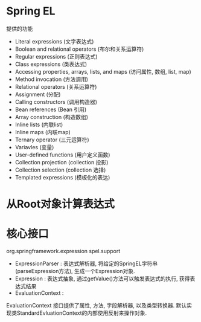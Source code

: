 # Spring EL

提供的功能

* Literal expressions (文字表达式)
* Boolean and relational operators (布尔和关系运算符)
* Regular expressions (正则表达式)
* Class expressions (类表达式)
* Accessing properties, arrays, lists, and maps (访问属性, 数组, list, map)
* Method invocation (方法调用)
* Relational operators (关系运算符)
* Assignment (分配)
* Calling constructors (调用构造器)
* Bean references (Bean 引用)
* Array construction (构造数组)
* Inline lists (内联list)
* Inline maps (内联map)
* Ternary operator (三元运算符)
* Variavles (变量)
* User-defined functions (用户定义函数)
* Collection projection (collection 投影)
* Collection selection (collection 选择)
* Templated expressions (模板化的表达)

# 从Root对象计算表达式

# 核心接口

org.springframework.expression
spel.support

* ExpressionParser : 表达式解析器, 将给定的SpringEL字符串(parseExpression方法), 生成一个Expression对象.
* Expression : 表达式抽象, 通过getValue()方法可以触发表达式的执行, 获得表达式结果
* EvaluationContext :

EvaluationContext 接口提供了属性, 方法, 字段解析器, 以及类型转换器.
默认实现类StandardEvluationContext的内部使用反射来操作对象.



